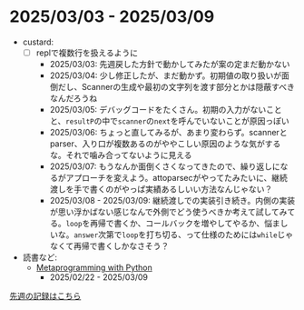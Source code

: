 # 2025/03/03 - 2025/03/09

- custard:
    - [ ] replで複数行を扱えるように
        - 2025/03/03: 先週戻した方針で動かしてみたが案の定まだ動かない
        - 2025/03/04: 少し修正したが、まだ動かず。初期値の取り扱いが面倒だし、Scannerの生成や最初の文字列を渡す部分とかは隠蔽すべきなんだろうね
        - 2025/03/05: デバッグコードをたくさん。初期の入力がないことと、`resultP`の中で`scanner`の`next`を呼んでいないことが原因っぽい
        - 2025/03/06: ちょっと直してみるが、あまり変わらず。scannerとparser、入り口が複数あるのがややこしい原因のような気がするな。それで噛み合ってないように見える
        - 2025/03/07: もうなんか面倒くさくなってきたので、繰り返しになるがアプローチを変えよう。attoparsecがやってたみたいに、継続渡しを手で書くのがやっぱ実績あるしいい方法なんじゃない？
        - 2025/03/08 - 2025/03/09: 継続渡しでの実装引き続き。内側の実装が思い浮かばない感じなんで外側でどう使うべきか考えて試してみてる。`loop`を再帰で書くか、コールバックを増やしてやるか、悩ましいな。`answer`次第で`loop`を打ち切る、って仕様のためには`while`じゃなくて再帰で書くしかなさそう？
- 読書など:
    - [Metaprogramming with Python](https://www.packtpub.com/en-us/product/metaprogramming-with-python-9781838554651)
        - 2025/02/22 - 2025/03/09

[先週の記録はこちら](https://github.com/igrep/daily-commits/blob/5c2dc96d7cffac406e138e19ad28f85777cbfea6/yesterday.md)
